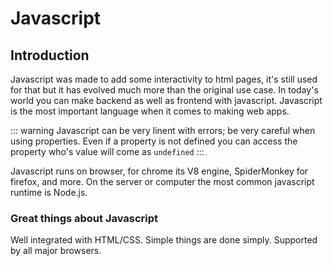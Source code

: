 # Javascript

## Introduction

Javascript was made to add some interactivity to html pages, it's still used for that but it has evolved much more than the original use case. In today's world you can make backend as well as frontend with javascript. Javascript is the most important language when it comes to making web apps.

::: warning
Javascript can be very linent with errors; be very careful when using properties. Even if a property is not defined you can access the property who's value will come as `undefined`
:::

<!-- ::: details
This is a details block.
:::

::: info
This is an info box.
:::

::: tip
This is a tip.
::: -->

Javascript runs on browser, for chrome its V8 engine, SpiderMonkey for firefox, and more.
On the server or computer the most common javascript runtime is Node.js.

### Great things about Javascript

Well integrated with HTML/CSS.
Simple things are done simply.
Supported by all major browsers.
